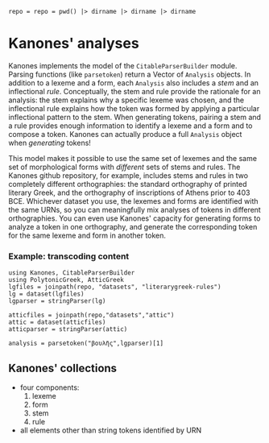 ```@setup transcode
repo = repo = pwd() |> dirname |> dirname |> dirname
```
# Kanones' analyses

Kanones implements the model of the `CitableParserBuilder` module.  Parsing functions (like `parsetoken`) return a Vector of `Analysis` objects.  In addition to a lexeme and a form, each `Analysis` also includes a *stem* and an inflectional *rule*. Conceptually, the stem and rule provide the rationale for an analysis: the stem explains why a specific lexeme was chosen, and the inflectional rule explains how the token was formed by applying a particular inflectional pattern to the stem.  When generating tokens, pairing a stem and a rule provides enough information to identify a lexeme and a form and to compose a token.  Kanones can actually produce a full `Analysis` object when *generating* tokens!

This model makes it possible to use the same set of lexemes and the same set of morphological forms with *different* sets of stems and rules.  The Kanones github repository, for example, includes stems and rules in two completely different orthographies: the standard orthography of printed literary Greek, and the orthography of inscriptions of Athens prior to 403 BCE.  Whichever dataset you use, the lexemes and forms are identified with the same URNs, so you can meaningfully mix analyses of tokens in different orthographies. You can even use Kanones' capacity for generating forms to analyze a token in one orthography, and generate the corresponding token for the same lexeme and form in another token.

### Example: transcoding content

```@example transcode
using Kanones, CitableParserBuilder
using PolytonicGreek, AtticGreek
lgfiles = joinpath(repo, "datasets", "literarygreek-rules")
lg = dataset(lgfiles)
lgparser = stringParser(lg)
```

```@example transcode
atticfiles = joinpath(repo,"datasets","attic")
attic = dataset(atticfiles)
atticparser = stringParser(attic)
```

```@example transcode
analysis = parsetoken("βουλῆς",lgparser)[1]
```

## Kanones' collections

- four components:
    1. lexeme
    2. form
    3. stem
    4. rule
- all elements other than string tokens identified by URN
